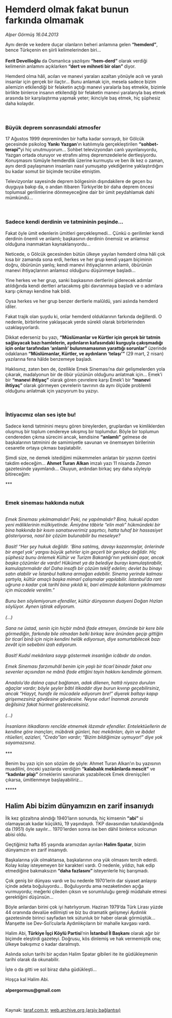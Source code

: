 # Hemderd olmak fakat bunun farkında olmamak

*Alper Görmüş 16.04.2013*

<div class="yazi"><p>Aynı derde ve kedere duçar olanların beheri anlamına gelen <b>“hemderd”</b>, bence Türkçenin en şiirli kelimelerinden biri...<br/><br/><b>Ferit Devellioğlu</b> da Osmanlıca yazılışını <b>“hem-derd”</b> olarak verdiği kelimenin anlamını açıklarken <b>“dert ve mihneti bir olan” </b>diyor.</p>
<p>Hemderd olma hâli, acıları ve manevi yaraları azaltan yönüyle acılı ve yaralı insanlar için gerçek bir ilaçtır... Bunu anlamak için, mesela sadece bizim ailemizin etkilendiği bir felaketin açtığı manevi yaralarla baş etmekle, bizimle birlikte binlerce insanın etkilendiği bir felaketin manevi yaralarıyla baş etmek arasında bir karşılaştırma yapmak yeter; ikinciyle baş etmek, hiç şüphesiz daha kolaydır.<br/><br/><br/></p>
<h3>Büyük deprem sonrasındaki atmosfer</h3>
<p>17 Ağustos 1999 depreminden bir hafta kadar sonraydı, bir Gölcük gecesinde psikolog <b>Yankı Yazgan</b>’ın katılımıyla gerçekleştirilen <b>“sohbet-terapi”</b>yi hiç unutmuyorum... Sohbet televizyondan canlı yayınlanıyordu, Yazgan ortada oturuyor ve etrafını almış depremzedelerle dertleşiyordu. Konuşmasını tümüyle hemderdlik üzerine kurmuştu ve ben ilk kez o zaman, aynı derdi paylaşmanın insanları nasıl yumuşatıp yekdiğerine yaklaştırdığını bu kadar somut bir biçimde tecrübe etmiştim. </p>
<p>Televizyonlar sayesinde deprem bölgesinin dışındakilere de geçen bu duyguya bakıp da, o andan itibaren Türkiye’de bir daha deprem öncesi toplumsal gerilimlerine dönmeyeceğine dair bir ümit peydahlamak dahi mümkündü...<br/><br/><br/></p>
<h3>Sadece kendi derdinin ve tatmininin peşinde...</h3>
<p>Fakat öyle ümit edenlerin ümitleri gerçekleşmedi... Çünkü o gerilimler kendi derdinin önemli ve anlamlı; başkasının derdinin önemsiz ve anlamsız olduğuna inanmaktan kaynaklanıyordu... </p>
<p>Neticede, o Gölcük gecesinden bütün ülkeye yayılan hemderd olma hâli çok kısa bir zamanda sona erdi, herkes ve her grup kendi yaşam biçiminin doğru, öbürünün yanlış; kendi manevi ihtiyaçlarının anlamlı, öbürünün manevi ihtiyaçlarının anlamsız olduğunu düşünmeye başladı...</p>
<p>Yine herkes ve her grup, sanki başkasının dertlerini giderecek adımlar atıldığında kendi dertleri artacakmış gibi davranmaya başladı ve o adımlara karşı çıkmayı kendine hak bildi. </p>
<p>Oysa herkes ve her grup benzer dertlerle malûldü, yani aslında hemderd idiler.</p>
<p>Fakat trajik olan şuydu ki, onlar hemderd olduklarının farkında değillerdi. O nedenle, birbirlerine yaklaşacak yerde sürekli olarak birbirlerinden uzaklaşıyorlardı.</p>
<p>Dikkat ederseniz bu yazı, <b>“Müslümanlar ve Kürtler için gerçek bir tatmin sağlayacak bazı hamlelerin, aydınların kafasındaki kurguyla çakışmadığı için onlar tarafından ‘anlamlı’ bulunmamasının yarattığı sorunlar” </b>üzerinde odaklanan <b>“Müslümanlar, Kürtler, ve aydınların ‘telaşı’”</b> (29 mart, 2 nisan) yazılarına fena hâlde benzemeye başladı.</p>
<p>Haklısınız, zaten ben de, özellikle Emek Sineması’na dair gelişmelerden yola çıkarak, madalyonun bir de öbür yüzünün olduğunu anlatmak için... Emek’i bir <b>“manevi</b> <b>ihtiyaç” </b>olarak gören çevrelere karşı Emek’i bir <b>“manevi ihtiyaç” </b>olarak görmeyen çevrelerin tavrının da aynı ölçüde problemli olduğunu anlatmak için yazıyorum bu yazıyı.<br/><br/><br/></p>
<h3>İhtiyacımız olan ses işte bu!</h3>
<p>Sadece kendi tatminini meşru gören bireylerden, gruplardan ve kimliklerden oluşmuş bir toplum cendereye sıkışmış bir toplumdur. Böyle bir toplumun cendereden çıkma sürecini ancak, kendisine <b>“anlamlı”</b> gelmese de başkalarının tatminini de samimiyetle savunan ve önemseyen birilerinin cesaretle ortaya çıkması başlatabilir.</p>
<p>Şimdi size, ne demek istediğimi mükemmelen anlatan bir yazının özetini takdim edeceğim... <b>Ahmet Turan</b> <b>Alkan</b> imzalı yazı 11 nisanda <i>Zaman</i> gazetesinde yayımlandı... Okuyun, ardından birkaç şey daha söyleyip bitireceğim: </p>
<p>***<br/><br/><b><i></i></b></p>
<h3>Emek sineması hakkında nutuk</h3>
<p><i><br/>Emek Sineması yıkılmamalıdır! Peki, ne yapılmalıdır? Bina, hukukî açıdan yeni mâliklerinin mülkiyetinde. Âmiyâne tâbirle “elin malı” hükmündeki bir bina hakkında bir kısım sanatseverimiz şaşırtıcı, hatta tuhaf bir hassasiyet gösteriyorsa, nasıl bir çözüm bulunabilir bu meseleye?<br/><br/></i><i>Basit! “Her şey hukuk değildir. ‘Bina satılmış, davayı kazanmışlar, önlerinde bir engel yok’ yargısı büyük şehirler için geçerli bir gerekçe değildir. Hiç şüphesiz bunu önlemek Kültür ve Turizm Bakanlığı’nın yetkisini aşar, ancak başka çözümler de vardır! Hükümet ya da belediye burayı kamulaştırabilir, kamulaştırmalıdır da! Daha insaflı bir çözüm teklif edelim; devlet bu binayı satın alabilir ve İstanbul halkına armağan edebilir. Sinema yerinde kalması şartıyla, kültür amaçlı başka mimarî çalışmalar yapılabilir. İstanbul’da rant uğruna o kadar çok tarihî bina yıkıldı ki, bari elimizde kalanların yıkılmaması için mücadele verelim.”<br/><br/></i><i>Bunu ben söylemiyorum efendiler, kültür dünyasının duayeni Doğan Hızlan söylüyor. Aynen iştirak ediyorum.<br/><br/></i><i>(...)<br/><br/></i><i>Sana ne üstad, senin için hiçbir mânâ ifade etmeyen, ömründe bir kere bile görmediğin, farkında bile olmadan belki birkaç kere önünden geçip gittiğin bir ticarî binâ için niçin kendini helâk ediyorsun, diye somurtabilecek bazı zevât için sebebini izah ediyorum.<br/><br/></i><i>Basit! Kudsî mekânlara saygı göstermek insanlığın icâbıdır da ondan.<br/><br/></i><i>Emek Sineması farzımuhâl benim için yaşlı bir ticarî binadır fakat onu sevenler açısından ne mânâ ifade ettiğini tayin hakkını kendimde görmem.<br/><br/></i><i>Anadolu’da dalına çaput bağlanan, adak dilenen, hattâ niyaza durulan ağaçlar vardır; böyle şeyler bâtıl itikaddır diye burun kıvırıp geçebilirsiniz, ancak “Hiayyt, hurafe ile mücadele ediyorum bre!” diyerek baltayı kapıp girişemezsiniz gövdesine gövdesine. Neyse odur! İnanmak zorunda değilsiniz fakat hürmet göstereceksiniz.<br/><br/></i><i>(...)<br/><br/></i><i>İnsanların itikadlarını rencîde etmemek lâzımdır efendiler. Entelektüellerin de kendine göre inançları, mübârek günleri, hac mekânları, âyin ve ibâdet ritüelleri, azizleri, “Credo”ları vardır; “Bizim bildiğimize uymuyor!” diye yok sayamazsınız. <br/><br/></i>***</p>
<p>Benim bu yazı için son sözüm de şöyle: Ahmet Turan Alkan’ın bu yazısının muadilini, önceki yazılarda verdiğim <b>“kalabalık mekânlarda mescit”</b> ve <b>“kadınlar plajı”</b> örneklerini savunarak yazabilecek Emek direnişçileri çıkarsa, ümitlenmeye başlayabiliriz...</p>
<p>*****<br/></p>
<h2>Halim Abi bizim dünyamızın en zarif insanıydı</h2>
<p>İlk kez gözaltına alındığı 1940’ların sonunda, hiç kimsenin <b>“abi”</b> si olamayacak kadar küçüktü, 19 yaşındaydı. TKP davasından tutuklandığında da (1951) öyle sayılır... 1970’lerden sonra ise ben dâhil binlerce solcunun abisi oldu.</p>
<p>Geçtiğimiz hafta 85 yaşında aramızdan ayrılan <b>Halim Spatar</b>, bizim dünyamızın en zarif insanıydı. </p>
<p>Başkalarına yük olmaktansa, başkalarının ona yük olmasını tercih ederdi. Kolay kolay isteyemeyen bir karakteri vardı. O nedenle, yıldızı, hak edip etmediğine bakmaksızın <b>“daha fazlasını” </b>isteyenlerle hiç barışmadı. </p>
<p>Çok geniş bir dünyası vardı ve bu nedenle 1970’lerin dar siyaset anlayışı içinde adeta boğuluyordu... Boğuluyordu ama nezaketinden açığa vurmuyordu; meğerki çileden çıksın ve sorumluluğu gereği müdahale etmesi gerektiğini düşünsün...</p>
<p>Böyle anlardan birini çok iyi hatırlıyorum. Haziran 1979’da Türk Lirası yüzde 44 oranında devalüe edilmişti ve biz bu dramatik gelişmeyi <i>Aydınlık</i> gazetesinde birinci sayfadan tek sütunluk bir haber olarak görmüştük... Manşette ise Dev-Sol’cularla Aydınlıkçıların bir mahalle kavgası vardı.</p>
<p>Halim Abi,<b> Türkiye İşçi Köylü Partisi</b>’nin<b> İstanbul İl Başkanı</b> olarak ağır bir biçimde eleştirdi gazeteyi. Doğrusu, kös dinlemiş ve hak vermemiştik ona; ülkeye bakışımız o kadar daralmıştı.</p>
<p>Aslında solun tarihi bir açıdan Halim Spatar gibileri ite ite güdükleşmenin tarihi olarak da okunabilir.</p>
<p>İşte o da gitti ve sol biraz daha güdükleşti...</p>
<p>Hoşça kal Halim Abi.<br/><br/><b>alpergormus@gmail.com</b></p>
<p> </p>
</div>

Kaynak: [taraf.com.tr](m), [web.archive.org (arşiv bağlantısı)](http://web.archive.org/web/20130830075229/http://taraf.com.tr/alper-gormus/makale-hemderd-olmak-fakat-bunun-farkinda-olmamak.htm)
